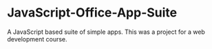 # JavaScript-Office-App-Suite
A JavaScript based suite of simple apps.  This was a project for a web development course. 
